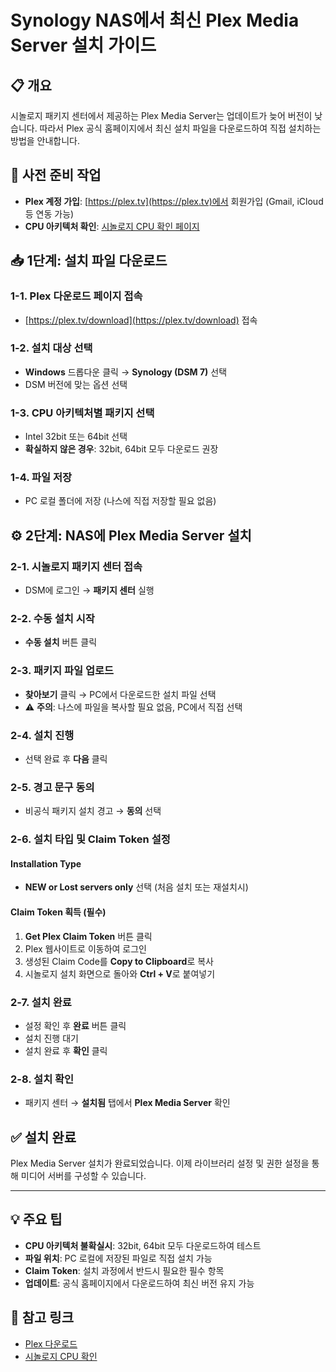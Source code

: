 # Synology NAS에서 최신 Plex Media Server 설치 가이드

## 📋 개요

시놀로지 패키지 센터에서 제공하는 Plex Media Server는 업데이트가 늦어 버전이 낮습니다. 따라서 Plex 공식 홈페이지에서 최신 설치 파일을 다운로드하여 직접 설치하는 방법을 안내합니다.

## 🔧 사전 준비 작업

- **Plex 계정 가입**: [https://plex.tv](https://plex.tv)에서 회원가입 (Gmail, iCloud 등 연동 가능)
- **CPU 아키텍처 확인**: [시놀로지 CPU 확인 페이지](https://kb.synology.com/ko-kr/DSM/tutorial/What_kind_of_CPU_does_my_NAS_have)

## 📥 1단계: 설치 파일 다운로드

### 1-1. Plex 다운로드 페이지 접속
- [https://plex.tv/download](https://plex.tv/download) 접속

### 1-2. 설치 대상 선택
- **Windows** 드롭다운 클릭 → **Synology (DSM 7)** 선택
- DSM 버전에 맞는 옵션 선택

### 1-3. CPU 아키텍처별 패키지 선택
- Intel 32bit 또는 64bit 선택
- **확실하지 않은 경우**: 32bit, 64bit 모두 다운로드 권장

### 1-4. 파일 저장
- PC 로컬 폴더에 저장 (나스에 직접 저장할 필요 없음)

## ⚙️ 2단계: NAS에 Plex Media Server 설치

### 2-1. 시놀로지 패키지 센터 접속
- DSM에 로그인 → **패키지 센터** 실행

### 2-2. 수동 설치 시작
- **수동 설치** 버튼 클릭

### 2-3. 패키지 파일 업로드
- **찾아보기** 클릭 → PC에서 다운로드한 설치 파일 선택
- ⚠️ **주의**: 나스에 파일을 복사할 필요 없음, PC에서 직접 선택

### 2-4. 설치 진행
- 선택 완료 후 **다음** 클릭

### 2-5. 경고 문구 동의
- 비공식 패키지 설치 경고 → **동의** 선택

### 2-6. 설치 타입 및 Claim Token 설정
#### Installation Type
- **NEW or Lost servers only** 선택 (처음 설치 또는 재설치시)

#### Claim Token 획득 (필수)
1. **Get Plex Claim Token** 버튼 클릭
2. Plex 웹사이트로 이동하여 로그인
3. 생성된 Claim Code를 **Copy to Clipboard**로 복사
4. 시놀로지 설치 화면으로 돌아와 **Ctrl + V**로 붙여넣기

### 2-7. 설치 완료
- 설정 확인 후 **완료** 버튼 클릭
- 설치 진행 대기
- 설치 완료 후 **확인** 클릭

### 2-8. 설치 확인
- 패키지 센터 → **설치됨** 탭에서 **Plex Media Server** 확인

## ✅ 설치 완료

Plex Media Server 설치가 완료되었습니다. 이제 라이브러리 설정 및 권한 설정을 통해 미디어 서버를 구성할 수 있습니다.

---

## 💡 주요 팁

- **CPU 아키텍처 불확실시**: 32bit, 64bit 모두 다운로드하여 테스트
- **파일 위치**: PC 로컬에 저장된 파일로 직접 설치 가능
- **Claim Token**: 설치 과정에서 반드시 필요한 필수 항목
- **업데이트**: 공식 홈페이지에서 다운로드하여 최신 버전 유지 가능

## 🔗 참고 링크

- [Plex 다운로드](https://plex.tv/download)
- [시놀로지 CPU 확인](https://kb.synology.com/ko-kr/DSM/tutorial/What_kind_of_CPU_does_my_NAS_have)
